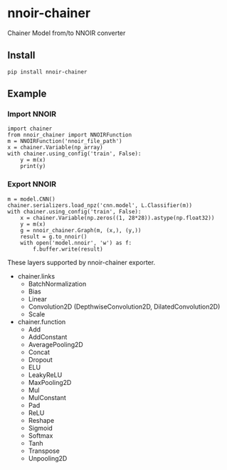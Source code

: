 # nnoir-chainer

Chainer Model from/to NNOIR converter

## Install

```
pip install nnoir-chainer
```

## Example

### Import NNOIR

```
import chainer
from nnoir_chainer import NNOIRFunction
m = NNOIRFunction('nnoir_file_path')
x = chainer.Variable(np_array)
with chainer.using_config('train', False):
    y = m(x)
    print(y)
```

### Export NNOIR

```
m = model.CNN()
chainer.serializers.load_npz('cnn.model', L.Classifier(m))
with chainer.using_config('train', False):
    x = chainer.Variable(np.zeros((1, 28*28)).astype(np.float32))
    y = m(x)
    g = nnoir_chainer.Graph(m, (x,), (y,))
    result = g.to_nnoir()
    with open('model.nnoir', 'w') as f:
        f.buffer.write(result)
```

These layers supported by nnoir-chainer exporter.

* chainer.links
    * BatchNormalization
    * Bias
    * Linear
    * Convolution2D (DepthwiseConvolution2D, DilatedConvolution2D)
    * Scale
* chainer.function
    * Add
    * AddConstant
    * AveragePooling2D
    * Concat
    * Dropout
    * ELU
    * LeakyReLU
    * MaxPooling2D
    * Mul
    * MulConstant
    * Pad
    * ReLU
    * Reshape
    * Sigmoid
    * Softmax
    * Tanh
    * Transpose
    * Unpooling2D
